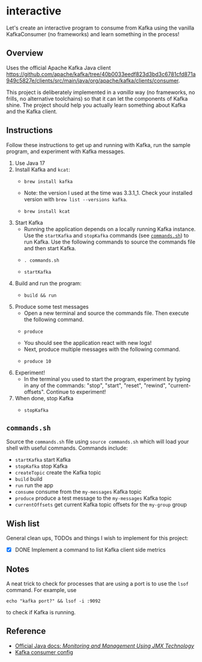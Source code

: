 # interactive

Let's create an interactive program to consume from Kafka using the vanilla KafkaConsumer (no frameworks) and learn 
something in the process!


## Overview

Uses the official Apache Kafka Java client <https://github.com/apache/kafka/tree/40b0033eedf823d3bd3c6781cfd871a949c5827e/clients/src/main/java/org/apache/kafka/clients/consumer>.

This project is deliberately implemented in a *vanilla* way (no frameworks, no frills, no alternative toolchains) so
that it can let the components of Kafka shine. The project should help you actually learn something about Kafka and the
Kafka client.


## Instructions

Follow these instructions to get up and running with Kafka, run the sample program, and experiment with Kafka messages.

1. Use Java 17
2. Install Kafka and `kcat`:
    * ```shell
      brew install kafka
      ```
    * Note: the version I used at the time was 3.3.1_1. Check your installed version with `brew list --versions kafka`.
    * ```shell
      brew install kcat
      ```
3. Start Kafka
   * Running the application depends on a locally running Kafka instance. Use the `startKafka` and 
     `stopKafka` commands (see [`commands.sh`](#commandssh)) to run Kafka. Use the following commands to source the
     commands file and then start Kafka.
   * ```shell
     . commands.sh
     ```
   * ```shell
     startKafka
     ```
4. Build and run the program:
   * ```shell
     build && run
     ```
5. Produce some test messages
   * Open a new terminal and source the commands file. Then execute the following command.
   * ```shell
     produce
     ```
   * You should see the application react with new logs!
   * Next, produce multiple messages with the following command.
   * ```shell
     produce 10
     ```
6. Experiment!
   * In the terminal you used to start the program, experiment by typing in any of the commands: "stop", "start",
     "reset", "rewind", "current-offsets". Continue to experiment!
7. When done, stop Kafka
   * ```shell
     stopKafka
     ```


## `commands.sh`

Source the `commands.sh` file using `source commands.sh` which will load your shell with useful 
commands. Commands include:

  * `startKafka` start Kafka
  * `stopKafka` stop Kafka
  * `createTopic` create the Kafka topic
  * `build` build
  * `run` run the app
  * `consume` consume from the `my-messages` Kafka topic
  * `produce` produce a test message to the `my-messages` Kafka topic 
  * `currentOffsets` get current Kafka topic offsets for the `my-group` group 


## Wish list

General clean ups, TODOs and things I wish to implement for this project:

  * [x] DONE Implement a command to list Kafka client side metrics  


## Notes

A neat trick to check for processes that are using a port is to use the `lsof` command. For example, use

```shell
echo "kafka port?" && lsof -i :9092
```

to check if Kafka is running. 


## Reference

* [Official Java docs: *Monitoring and Management Using JMX Technology*](https://docs.oracle.com/en/java/javase/11/management/monitoring-and-management-using-jmx-technology.html)
* [Kafka consumer config](https://kafka.apache.org/documentation.html#consumerconfigs)
